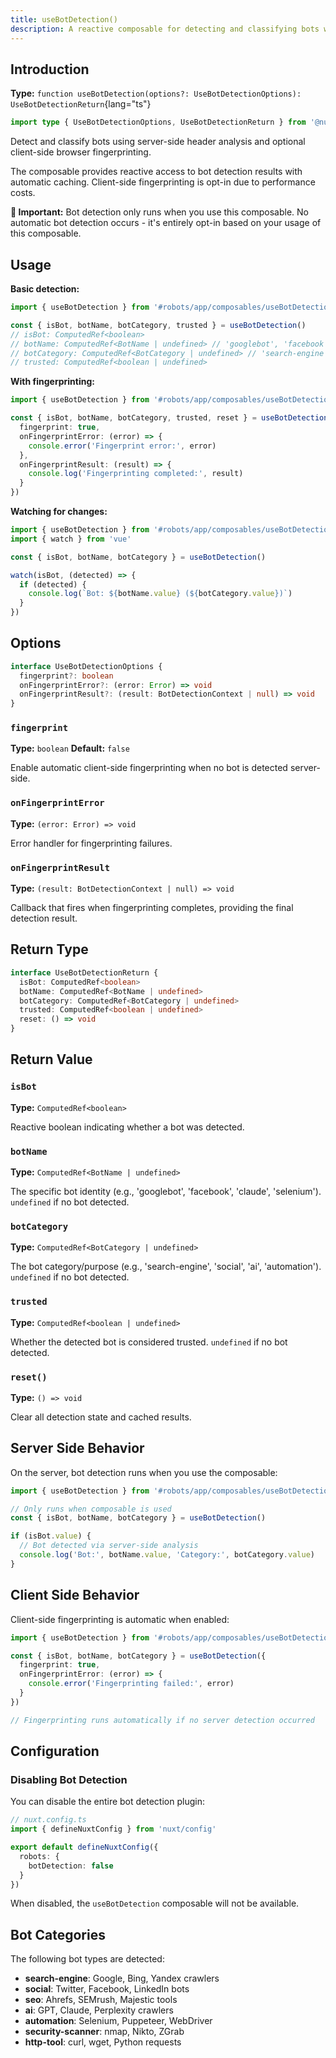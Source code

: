```yaml
---
title: useBotDetection()
description: A reactive composable for detecting and classifying bots with optional client-side fingerprinting.
---
```


## Introduction

**Type:** `function useBotDetection(options?: UseBotDetectionOptions): UseBotDetectionReturn`{lang="ts"}

```ts
import type { UseBotDetectionOptions, UseBotDetectionReturn } from '@nuxtjs/robots/util'
```

Detect and classify bots using server-side header analysis and optional client-side browser fingerprinting.

The composable provides reactive access to bot detection results with automatic caching. Client-side fingerprinting is opt-in due to performance costs.

**🔔 Important:** Bot detection only runs when you use this composable. No automatic bot detection occurs - it's entirely opt-in based on your usage of this composable.

## Usage

**Basic detection:**

```ts
import { useBotDetection } from '#robots/app/composables/useBotDetection'

const { isBot, botName, botCategory, trusted } = useBotDetection()
// isBot: ComputedRef<boolean>
// botName: ComputedRef<BotName | undefined> // 'googlebot', 'facebook', etc.
// botCategory: ComputedRef<BotCategory | undefined> // 'search-engine', 'social', etc.
// trusted: ComputedRef<boolean | undefined>
```

**With fingerprinting:**

```ts
import { useBotDetection } from '#robots/app/composables/useBotDetection'

const { isBot, botName, botCategory, trusted, reset } = useBotDetection({
  fingerprint: true,
  onFingerprintError: (error) => {
    console.error('Fingerprint error:', error)
  },
  onFingerprintResult: (result) => {
    console.log('Fingerprinting completed:', result)
  }
})
```

**Watching for changes:**

```ts
import { useBotDetection } from '#robots/app/composables/useBotDetection'
import { watch } from 'vue'

const { isBot, botName, botCategory } = useBotDetection()

watch(isBot, (detected) => {
  if (detected) {
    console.log(`Bot: ${botName.value} (${botCategory.value})`)
  }
})
```

## Options

```ts
interface UseBotDetectionOptions {
  fingerprint?: boolean
  onFingerprintError?: (error: Error) => void
  onFingerprintResult?: (result: BotDetectionContext | null) => void
}
```

### `fingerprint`

**Type:** `boolean`
**Default:** `false`

Enable automatic client-side fingerprinting when no bot is detected server-side.

### `onFingerprintError`

**Type:** `(error: Error) => void`

Error handler for fingerprinting failures.

### `onFingerprintResult`

**Type:** `(result: BotDetectionContext | null) => void`

Callback that fires when fingerprinting completes, providing the final detection result.

## Return Type

```ts
interface UseBotDetectionReturn {
  isBot: ComputedRef<boolean>
  botName: ComputedRef<BotName | undefined>
  botCategory: ComputedRef<BotCategory | undefined>
  trusted: ComputedRef<boolean | undefined>
  reset: () => void
}
```

## Return Value

### `isBot`

**Type:** `ComputedRef<boolean>`

Reactive boolean indicating whether a bot was detected.

### `botName`

**Type:** `ComputedRef<BotName | undefined>`

The specific bot identity (e.g., 'googlebot', 'facebook', 'claude', 'selenium'). `undefined` if no bot detected.

### `botCategory`

**Type:** `ComputedRef<BotCategory | undefined>`

The bot category/purpose (e.g., 'search-engine', 'social', 'ai', 'automation'). `undefined` if no bot detected.

### `trusted`

**Type:** `ComputedRef<boolean | undefined>`

Whether the detected bot is considered trusted. `undefined` if no bot detected.

### `reset()`

**Type:** `() => void`

Clear all detection state and cached results.

## Server Side Behavior

On the server, bot detection runs when you use the composable:

```ts
import { useBotDetection } from '#robots/app/composables/useBotDetection'

// Only runs when composable is used
const { isBot, botName, botCategory } = useBotDetection()

if (isBot.value) {
  // Bot detected via server-side analysis
  console.log('Bot:', botName.value, 'Category:', botCategory.value)
}
```

## Client Side Behavior

Client-side fingerprinting is automatic when enabled:

```ts
import { useBotDetection } from '#robots/app/composables/useBotDetection'

const { isBot, botName, botCategory } = useBotDetection({
  fingerprint: true,
  onFingerprintError: (error) => {
    console.error('Fingerprinting failed:', error)
  }
})

// Fingerprinting runs automatically if no server detection occurred
```

## Configuration

### Disabling Bot Detection

You can disable the entire bot detection plugin:

```ts
// nuxt.config.ts
import { defineNuxtConfig } from 'nuxt/config'

export default defineNuxtConfig({
  robots: {
    botDetection: false
  }
})
```

When disabled, the `useBotDetection` composable will not be available.

## Bot Categories

The following bot types are detected:

- **search-engine**: Google, Bing, Yandex crawlers
- **social**: Twitter, Facebook, LinkedIn bots
- **seo**: Ahrefs, SEMrush, Majestic tools
- **ai**: GPT, Claude, Perplexity crawlers
- **automation**: Selenium, Puppeteer, WebDriver
- **security-scanner**: nmap, Nikto, ZGrab
- **http-tool**: curl, wget, Python requests
